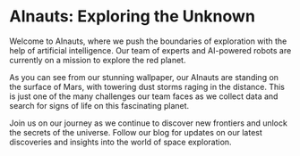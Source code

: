 <!--
Write me markdown content of website with wallpaper:

"A group of AInauts standing on the surface of a red planet, with towering dust storms raging in the distance."

The header of the page should not be copy of the text but rather a real content of the website which is using this wallpaper.
-->

<!--font:Poppins-->

# AInauts: Exploring the Unknown

Welcome to AInauts, where we push the boundaries of exploration with the help of artificial intelligence. Our team of experts and AI-powered robots are currently on a mission to explore the red planet.

As you can see from our stunning wallpaper, our AInauts are standing on the surface of Mars, with towering dust storms raging in the distance. This is just one of the many challenges our team faces as we collect data and search for signs of life on this fascinating planet.

Join us on our journey as we continue to discover new frontiers and unlock the secrets of the universe. Follow our blog for updates on our latest discoveries and insights into the world of space exploration.
